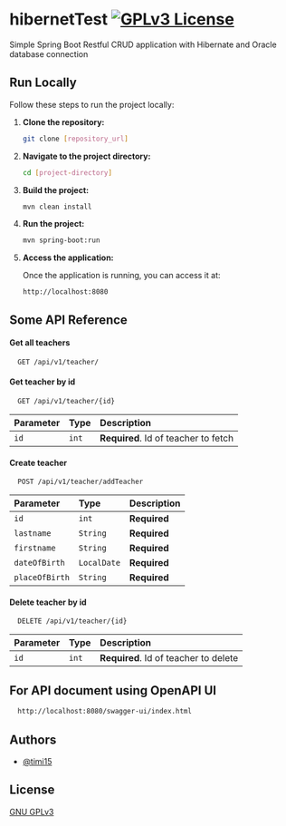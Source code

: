 
# hibernetTest           [![GPLv3 License](https://img.shields.io/badge/License-GPL%20v3-yellow.svg)](https://opensource.org/licenses/)

Simple Spring Boot Restful CRUD application with Hibernate and Oracle database connection

## Run Locally

Follow these steps to run the project locally:

1. **Clone the repository:**

    ```bash
    git clone [repository_url]
    ```

2. **Navigate to the project directory:**

    ```bash
    cd [project-directory]
    ```

3. **Build the project:**

    ```bash
    mvn clean install
    ```

4. **Run the project:**

    ```bash
    mvn spring-boot:run
    ```

5. **Access the application:**

    Once the application is running, you can access it at:

    ```plaintext
    http://localhost:8080
    ```


## Some API Reference

#### Get all teachers

```http
  GET /api/v1/teacher/
``` 
#### Get teacher by id

```http
  GET /api/v1/teacher/{id}
```

| Parameter | Type     | Description                       |
| :-------- | :------- | :-------------------------------- |
| `id`      | `int` | **Required**. Id of teacher to fetch |

#### Create teacher

```http
  POST /api/v1/teacher/addTeacher
```

| Parameter | Type     | Description                |
| :-------- | :------- | :------------------------- |
| `id` | `int` | **Required** |
|`lastname` | `String` | **Required** |
|`firstname` | `String` | **Required** |
|`dateOfBirth` | `LocalDate` |**Required**  |
| `placeOfBirth` | `String` | **Required** |

#### Delete teacher by id

```http
  DELETE /api/v1/teacher/{id}
```

| Parameter | Type     | Description                |
| :-------- | :------- | :------------------------- |
| `id` | `int` | **Required**. Id of teacher to delete |




## For API document using OpenAPI UI


```bash
  http://localhost:8080/swagger-ui/index.html
```


## Authors

- [@timi15](https://github.com/timi15)


## License

[GNU GPLv3](https://choosealicense.com/licenses/gpl-3.0/)
